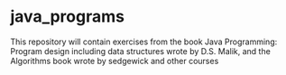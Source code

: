 # java_programs
This repository will contain exercises from the book Java Programming: Program design including data structures wrote by D.S. Malik, and the Algorithms book wrote by sedgewick and other courses
